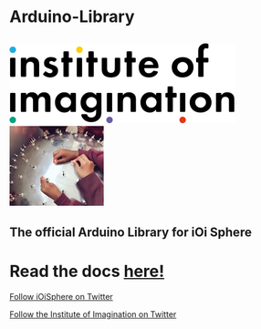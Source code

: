 <!--
@Author: Alcwyn Parker <alcwynparker>
@Date:   2017-06-06T13:52:54+01:00
@Email:  alcwynparker@gmail.com
@Project: iOi Sphere
@Filename: README.md
@Last modified by:   alcwynparker
@Last modified time: 2017-06-06T17:25:19+01:00
-->

# Arduino-Library
![Institute of Imagination](https://raw.githubusercontent.com/iOiSphere/Arduino-Library/master/ioi-logo-large.png)
![iOi Sphere](https://raw.githubusercontent.com/iOiSphere/Arduino-Library/master/sphere.jpg)
---
The official Arduino Library for iOi Sphere
---

# Read the docs [here!](https://ioisphere.github.io/iOiSphere/)


[Follow iOiSphere on Twitter](https://twitter.com/ioisphere)


[Follow the Institute of Imagination on Twitter](https://twitter.com/ImaginationLdn)
